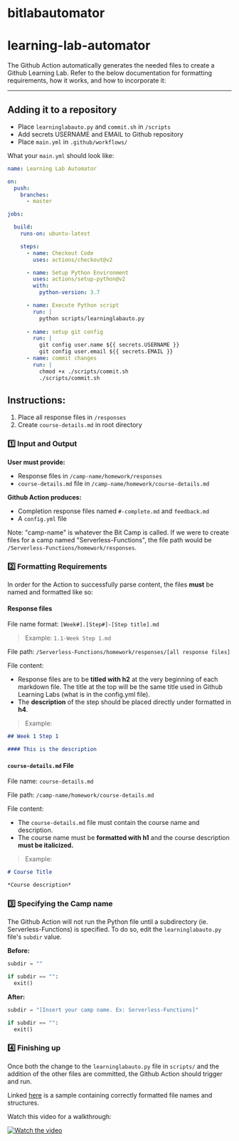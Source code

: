 # bitlabautomator

# learning-lab-automator

The Github Action automatically generates the needed files to create a Github Learning Lab. Refer to the below documentation for formatting requirements, how it works, and how to incorporate it:

---

## Adding it to a repository

* Place `learninglabauto.py` and `commit.sh` in `/scripts`
* Add secrets USERNAME and EMAIL to Github repository
* Place `main.yml` in `.github/workflows/`

What your `main.yml` should look like:

```yml
name: Learning Lab Automator

on:
  push:
    branches:
      - master

jobs:

  build:
    runs-on: ubuntu-latest

    steps:
      - name: Checkout Code
        uses: actions/checkout@v2

      - name: Setup Python Environment
        uses: actions/setup-python@v2
        with:
          python-version: 3.7

      - name: Execute Python script
        run: |
          python scripts/learninglabauto.py
          
      - name: setup git config
        run: |
          git config user.name ${{ secrets.USERNAME }}
          git config user.email ${{ secrets.EMAIL }}
      - name: commit changes
        run: |
          chmod +x ./scripts/commit.sh
          ./scripts/commit.sh
```

## Instructions:
1. Place all response files in `/responses`
2. Create `course-details.md` in root directory

### :one: Input and Output

**User must provide:**
- Response files in `/camp-name/homework/responses`
- `course-details.md` file in `/camp-name/homework/course-details.md`

**Github Action produces:**
- Completion response files named `#-complete.md` and `feedback.md`
- A `config.yml` file

Note: "camp-name" is whatever the Bit Camp is called. If we were to create files for a camp named "Serverless-Functions", the file path would be `/Serverless-Functions/homework/responses`.

### :two: Formatting Requirements

In order for the Action to successfully parse content, the files **must** be named and formatted like so:

#### Response files

File name format: `[Week#].[Step#]-[Step title].md`

> Example: `1.1-Week Step 1.md`

File path: `/Serverless-Functions/homework/responses/[all response files]`

File content: 
* Response files are to be **titled with h2** at the very beginning of each markdown file. The title at the top will be the same title used in Github Learning Labs (what is in the config.yml file). 
* The **description** of the step should be placed directly under formatted in **h4**.

> Example:
```md
## Week 1 Step 1

#### This is the description
```

#### `course-details.md` File

File name: `course-details.md`

File path: `/camp-name/homework/course-details.md`

File content: 
* The `course-details.md` file must contain the course name and description.
* The course name must be **formatted with h1** and the course description **must be italicized.**

> Example:

```md
# Course Title

*Course description*
```

### :three: Specifying the Camp name

The Github Action will not run the Python file until a subdirectory (ie. Serverless-Functions) is specified. To do so, edit the `learninglabauto.py` file's `subdir` value.

**Before:**
```py
subdir = ""

if subdir == "":
  exit()
```

**After:**
```py
subdir = "[Insert your camp name. Ex: Serverless-Functions]"

if subdir == "":
  exit()
```

### :four: Finishing up

Once both the change to the `learninglabauto.py` file in `scripts/` and the addition of the other files are committed, the Github Action should trigger and run.

Linked [here](https://github.com/emsesc/sample-learninglab) is a sample containing correctly formatted file names and structures.

Watch this video for a walkthrough:

[![Watch the video](https://cdn.loom.com/sessions/thumbnails/d21df3bc8776488b81c6682449e81776-with-play.gif)](https://www.loom.com/share/d21df3bc8776488b81c6682449e81776)
